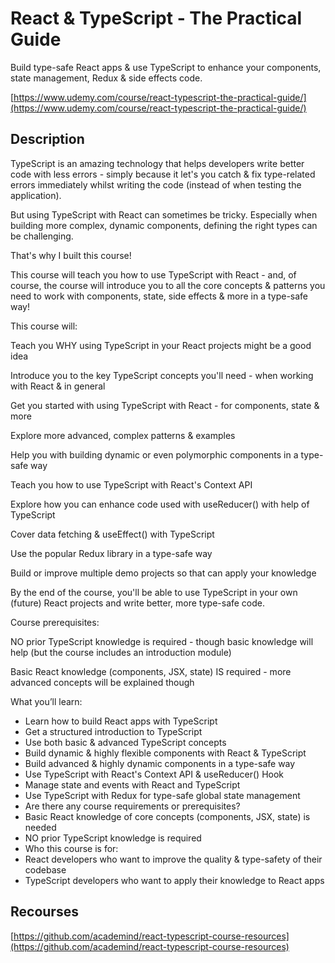 # React & TypeScript - The Practical Guide

Build type-safe React apps & use TypeScript to enhance your components, state management, Redux & side effects code.

[https://www.udemy.com/course/react-typescript-the-practical-guide/](https://www.udemy.com/course/react-typescript-the-practical-guide/)

## Description

TypeScript is an amazing technology that helps developers write better code with less errors - simply because it let's you catch & fix type-related errors immediately whilst writing the code (instead of when testing the application).

But using TypeScript with React can sometimes be tricky. Especially when building more complex, dynamic components, defining the right types can be challenging.

That's why I built this course!

This course will teach you how to use TypeScript with React - and, of course, the course will introduce you to all the core concepts & patterns you need to work with components, state, side effects & more in a type-safe way!

This course will:

Teach you WHY using TypeScript in your React projects might be a good idea

Introduce you to the key TypeScript concepts you'll need - when working with React & in general

Get you started with using TypeScript with React - for components, state & more

Explore more advanced, complex patterns & examples

Help you with building dynamic or even polymorphic components in a type-safe way

Teach you how to use TypeScript with React's Context API

Explore how you can enhance code used with useReducer() with help of TypeScript

Cover data fetching & useEffect() with TypeScript

Use the popular Redux library in a type-safe way

Build or improve multiple demo projects so that can apply your knowledge

By the end of the course, you'll be able to use TypeScript in your own (future) React projects and write better, more type-safe code.

Course prerequisites:

NO prior TypeScript knowledge is required - though basic knowledge will help (but the course includes an introduction module)

Basic React knowledge (components, JSX, state) IS required - more advanced concepts will be explained though

What you’ll learn:

- Learn how to build React apps with TypeScript
- Get a structured introduction to TypeScript
- Use both basic & advanced TypeScript concepts
- Build dynamic & highly flexible components with React & TypeScript
- Build advanced & highly dynamic components in a type-safe way
- Use TypeScript with React's Context API & useReducer() Hook
- Manage state and events with React and TypeScript
- Use TypeScript with Redux for type-safe global state management
- Are there any course requirements or prerequisites?
- Basic React knowledge of core concepts (components, JSX, state) is needed
- NO prior TypeScript knowledge is required
- Who this course is for:
- React developers who want to improve the quality & type-safety of their codebase
- TypeScript developers who want to apply their knowledge to React apps

## Recourses

[https://github.com/academind/react-typescript-course-resources](https://github.com/academind/react-typescript-course-resources)
